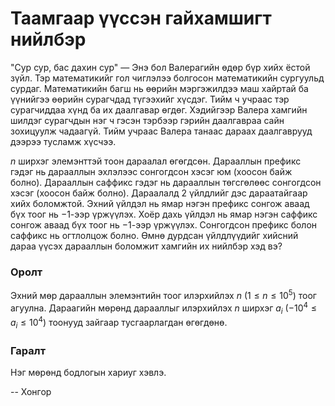 Таамгаар үүссэн гайхамшигт нийлбэр
==================================
"Сур сур, бас дахин сур" — Энэ бол Валерагийн өдөр бүр хийх ёстой зүйл. Тэр
математикийг гол чиглэлээ болгосон математикийн сургуульд сурдаг. Математикийн
багш нь өөрийн мэргэжилдээ маш хайртай ба үүнийгээ өөрийн сурагчдад түгээхийг
хүсдэг. Тийм ч учраас тэр сурагчиддаа хүнд ба их даалгавар өгдөг. Хэдийгээр
Валера хамгийн шилдэг сурагчдын нэг ч гэсэн тэрбээр гэрийн даалгавраа сайн
зохицуулж чадаагүй. Тийм учраас Валера танаас дараах даалгаврууд дээрээ тусламж
хүсчээ.

$n$ ширхэг элемэнттэй тоон дараалал өгөгдсөн. Дарааллын префикс гэдэг нь
дарааллын эхлэлээс сонгогдсон хэсэг юм (хоосон байж болно). Дарааллын саффикс
гэдэг нь дарааллын төгсгөлөөс сонгогдсон хэсэг (хоосон байж болно). Дараалалд 2
үйлдлийг дэс дараатайгаар хийх боломжтой. Эхний үйлдэл нь ямар нэгэн префикс
сонгож аваад бүх тоог нь $-1$-ээр үржүүлэх. Хоёр дахь үйлдэл нь ямар нэгэн саффикс
сонгож аваад бүх тоог нь $-1$-ээр үржүүлэх. Сонгогдсон префикс болон саффикс нь
огтлолцож болно. Өмнө дурдсан үйлдлүүдийг хийсний дараа үүсэх дарааллын боломжит
хамгийн их нийлбэр хэд вэ?


### Оролт
Эхний мөр дарааллын элемэнтийн тоог илэрхийлэх $n$ ($1 ≤ n ≤ 10^5$) тоог
агуулна. Дараагийн мөрөнд дарааллыг илэрхийлэх $n$ ширхэг $a_i$ ($-10^4 ≤ a_i ≤ 10^4$)
тоонууд зайгаар тусгаарлагдан өгөгдөнө.


### Гаралт
Нэг мөрөнд бодлогын хариуг хэвлэ.

-- Хонгор
